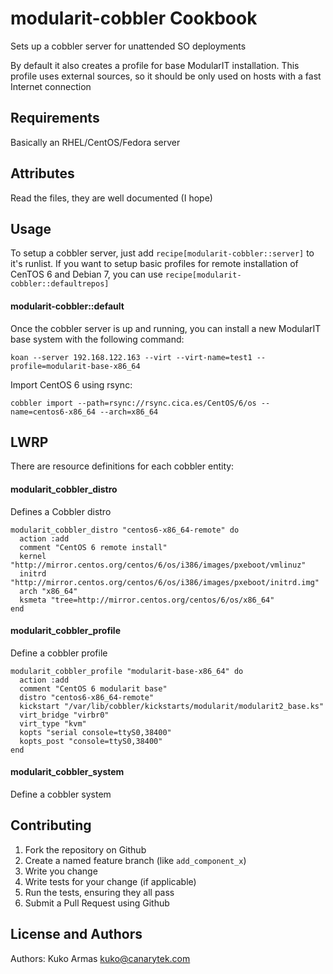 modularit-cobbler Cookbook
==========================

Sets up a cobbler server for unattended SO deployments

By default it also creates a profile for base ModularIT installation. This profile uses external sources, so it should be only used on hosts with a fast Internet connection

Requirements
------------

Basically an RHEL/CentOS/Fedora server

Attributes
----------

Read the files, they are well documented (I hope)

Usage
-----

To setup a cobbler server, just add `recipe[modularit-cobbler::server]` to it's runlist. If you want to setup basic profiles for remote installation of CenTOS 6 and Debian 7, you can use `recipe[modularit-cobbler::defaultrepos]`

#### modularit-cobbler::default

Once the cobbler server is up and running, you can install a new ModularIT base system with the following command:

    koan --server 192.168.122.163 --virt --virt-name=test1 --profile=modularit-base-x86_64

Import CentOS 6 using rsync:

    cobbler import --path=rsync://rsync.cica.es/CentOS/6/os --name=centos6-x86_64 --arch=x86_64

LWRP
----

There are resource definitions for each cobbler entity:

#### modularit_cobbler_distro

Defines a Cobbler distro

    modularit_cobbler_distro "centos6-x86_64-remote" do
      action :add
      comment "CentOS 6 remote install"
      kernel "http://mirror.centos.org/centos/6/os/i386/images/pxeboot/vmlinuz"
      initrd "http://mirror.centos.org/centos/6/os/i386/images/pxeboot/initrd.img"
      arch "x86_64"
      ksmeta "tree=http://mirror.centos.org/centos/6/os/x86_64"
    end

#### modularit_cobbler_profile

Define a cobbler profile

    modularit_cobbler_profile "modularit-base-x86_64" do
      action :add
      comment "CentOS 6 modularit base"
      distro "centos6-x86_64-remote"
      kickstart "/var/lib/cobbler/kickstarts/modularit/modularit2_base.ks"
      virt_bridge "virbr0"
      virt_type "kvm"
      kopts "serial console=ttyS0,38400"
      kopts_post "console=ttyS0,38400"
    end

#### modularit_cobbler_system

Define a cobbler system

Contributing
------------

1. Fork the repository on Github
2. Create a named feature branch (like `add_component_x`)
3. Write you change
4. Write tests for your change (if applicable)
5. Run the tests, ensuring they all pass
6. Submit a Pull Request using Github

License and Authors
-------------------
Authors: Kuko Armas <kuko@canarytek.com>
